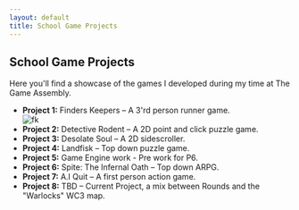 ```yaml
---
layout: default
title: School Game Projects
---
```


<h2>School Game Projects</h2>

<p>Here you'll find a showcase of the games I developed during my time at The Game Assembly.</p>

<ul>
  <li><strong>Project 1:</strong> Finders Keepers – A 3'rd person runner game. </li>    
<img src="{{ '/assets/images/Finders_Keepers.png' | relative_url }}" alt="fk">
  <li><strong>Project 2:</strong> Detective Rodent – A 2D point and click puzzle game. </li>
  <li><strong>Project 3:</strong> Desolate Soul – A 2D sidescroller. </li>
  <li><strong>Project 4:</strong> Landfisk – Top down puzzle game. </li>
  <li><strong>Project 5:</strong> Game Engine work - Pre work for P6. </li>
  <li><strong>Project 6:</strong> Spite: The Infernal Oath – Top down ARPG. </li>
  <li><strong>Project 7:</strong> A.I Quit – A first person action game. </li>
  <li><strong>Project 8:</strong> TBD – Current Project, a mix between Rounds and the "Warlocks" WC3 map. </li>
</ul>
